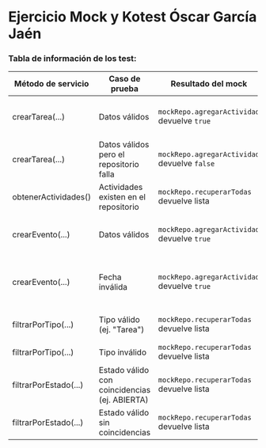 # Ejercicio Mock y Kotest Óscar García Jaén 

### Tabla de información de los test:

| Método de servicio           | Caso de prueba                                     | Resultado del mock                            | Acción llamada                           | Resultado esperado                                                      |
|-----------------------------|----------------------------------------------------|------------------------------------------------|-------------------------------------------|-------------------------------------------------------------------------|
| crearTarea(...)             | Datos válidos                                      | `mockRepo.agregarActividad` devuelve `true`   | Llamar a `crearTarea(...)`                | Retorna `true`, la tarea se agrega correctamente                       |
| crearTarea(...)             | Datos válidos pero el repositorio falla            | `mockRepo.agregarActividad` devuelve `false`  | Llamar a `crearTarea(...)`                | Retorna `false`, no se agrega                                          |
| obtenerActividades()       | Actividades existen en el repositorio              | `mockRepo.recuperarTodas` devuelve lista      | Llamar a `obtenerActividades()`           | Devuelve la lista esperada                                             |
| crearEvento(...)           | Datos válidos                                      | `mockRepo.agregarActividad` devuelve `true`   | Llamar a `agregarActividad(evento)`       | Evento agregado correctamente, retorna `true`                          |
| crearEvento(...)           | Fecha inválida                                     | `mockRepo.agregarActividad` devuelve `true`   | Llamar a `agregarActividad(evento)`       | Evento agregado (no se valida la fecha en el test)                    |
| filtrarPorTipo(...)        | Tipo válido (ej. "Tarea")                          | `mockRepo.recuperarTodas` devuelve lista      | Llamar a `filtrarPorTipo("Tarea")`        | Devuelve solo elementos tipo Tarea                                     |
| filtrarPorTipo(...)        | Tipo inválido                                      | `mockRepo.recuperarTodas` devuelve lista      | Llamar a `filtrarPorTipo("Invalido")`     | Devuelve lista vacía                                                   |
| filtrarPorEstado(...)      | Estado válido con coincidencias (ej. ABIERTA)      | `mockRepo.recuperarTodas` devuelve lista      | Llamar a `filtrarPorEstado(Status.ABIERTA)` | Devuelve solo tareas con estado ABIERTA                              |
| filtrarPorEstado(...)      | Estado válido sin coincidencias                    | `mockRepo.recuperarTodas` devuelve lista      | Llamar a `filtrarPorEstado(Status.CERRADA)` | Devuelve lista vacía                                                  |
